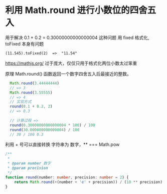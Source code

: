 # 利用 Math.round 进行小数位的四舍五入

用于解决 0.1 + 0.2 = 0.30000000000000004 这种问题
用 fixed 格式化, toFixed 本身有问题
```
(11.545).toFixed(2)  =>  "11.54"
```
https://mathjs.org/ 过于庞大，仅仅只用于格式化两位小数太过笨重

原理 Math.round() 函数返回一个数字四舍五入后最接近的整数。
```js
  Math.round(3.44444444)
  // => 3
  Math.round(3.55555) 
  // => 4
  // 实现方式
  round(0.1 + 0.2, 2) 
  // => 0.3
 
  // 计算过程 =>
  round(0.30000000000000004 * 100) / 100
  round(30.000000000000004) / 100
  // 30 / 100 0.3
```

利用 + 号可以直接转换 字符串为 数字，** === Math.pow
  
```ts
/**
 *
 * @param number 数字
 * @param precision
 */
function round(number: number, precision: number = 2) {
	return Math.round(+(number + 'e' + precision)) / (10 ** precision)
}
```
